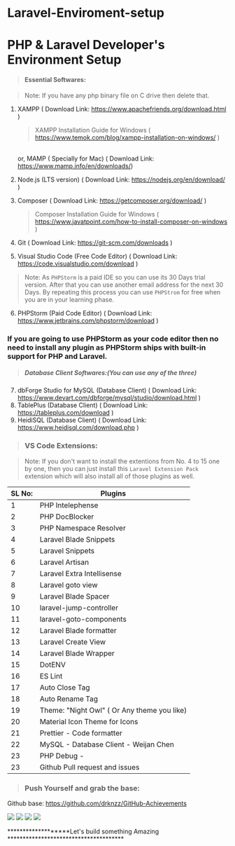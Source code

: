 # Laravel-Enviroment-setup


# PHP & Laravel Developer's Environment Setup

> #### Essential Softwares:

> Note: If you have any php binary file on C drive then delete that.

1. XAMPP ( Download Link: https://www.apachefriends.org/download.html )

   > XAMPP Installation Guide for Windows ( https://www.temok.com/blog/xampp-installation-on-windows/ )

   <br> or, MAMP ( Specially for Mac) ( Download Link: https://www.mamp.info/en/downloads/)

2. Node.js (LTS version) ( Download Link: https://nodejs.org/en/download/ )
3. Composer ( Download Link: https://getcomposer.org/download/ )
   > Composer Installation Guide for Windows ( https://www.javatpoint.com/how-to-install-composer-on-windows )
4. Git ( Download Link: https://git-scm.com/downloads )
5. Visual Studio Code (Free Code Editor) ( Download Link: https://code.visualstudio.com/download )

> Note: As `PHPStorm` is a paid IDE so you can use its 30 Days trial version. After that you can use another email address for the next 30 Days. By repeating this process you can use `PHPStrom` for free when you are in your learning phase.

6. PHPStorm (Paid Code Editor) ( Download Link: https://www.jetbrains.com/phpstorm/download )

### If you are going to use PHPStorm as your code editor then no need to install any plugin as PHPStorm ships with built-in support for PHP and Laravel.

> ##### Database Client Softwares:(You can use any of the three)

7. dbForge Studio for MySQL (Database Client) ( Download Link: https://www.devart.com/dbforge/mysql/studio/download.html )
8. TablePlus (Database Client) ( Download Link: https://tableplus.com/download )
9. HeidiSQL (Database Client) ( Download Link: https://www.heidisql.com/download.php )

> ### VS Code Extensions:

> Note: If you don't want to install the extentions from No. 4 to 15 one by one, then you can just install this `Laravel Extension Pack` extension which will also install all of those plugins as well.

| SL No: | Plugins                                     |
| ------ | ------------------------------------------- |
| 1      | PHP Intelephense                            |
| 2      | PHP DocBlocker                              |
| 3      | PHP Namespace Resolver                      |
| 4      | Laravel Blade Snippets                      |
| 5      | Laravel Snippets                            |
| 6      | Laravel Artisan                             |
| 7      | Laravel Extra Intellisense                  |
| 8      | Laravel goto view                           |
| 9      | Laravel Blade Spacer                        |
| 10     | laravel-jump-controller                     |
| 11     | laravel-goto-components                     |
| 12     | Laravel Blade formatter                     |
| 13     | Laravel Create View                         |
| 14     | Laravel Blade Wrapper                       |
| 15     | DotENV                                      |
| 16     | ES Lint                                     |
| 17     | Auto Close Tag                              |
| 18     | Auto Rename Tag                             |
| 19     | Theme: "Night Owl" ( Or Any theme you like) |
| 20     | Material Icon Theme for Icons               |
| 21     | Prettier - Code formatter                   |
| 22     | MySQL - Database Client - Weijan Chen 
| 23     | PHP Debug -                                 |
| 23     | Github Pull request and  issues             |


> ### Push Yourself and grab the base:
Github base: https://github.com/drknzz/GitHub-Achievements



<img src="https://img.shields.io/badge/php-%23777BB4.svg?style=for-the-badge&logo=php&logoColor=white"/> <img src="https://img.shields.io/badge/laravel-%23FF2D20.svg?style=for-the-badge&logo=laravel&logoColor=white"/> <img src="https://img.shields.io/badge/Visual%20Studio%20Code-0078d7.svg?style=for-the-badge&logo=visual-studio-code&logoColor=white"/> <img src="https://img.shields.io/badge/phpstorm-143?style=for-the-badge&logo=phpstorm&logoColor=black&color=black&labelColor=darkorchid"/>

*******************Let's build something Amazing **************************************
